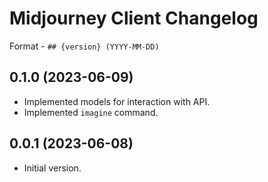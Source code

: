 # Midjourney Client Changelog

Format - `## {version} (YYYY-MM-DD)`

## 0.1.0 (2023-06-09)

- Implemented models for interaction with API.
- Implemented `imagine` command.

## 0.0.1 (2023-06-08)

- Initial version.
